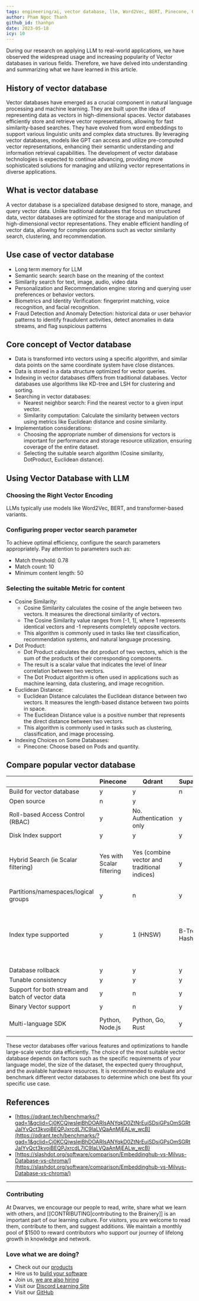```yaml
---
tags: engineering/ai, vector database, llm, Word2Vec, BERT, Pinecone, Qdrant, Supabase, Weaviate, Milvus
author: Pham Ngoc Thanh
github_id: thanhpn
date: 2023-05-18
icy: 10
---
```


During our research on applying LLM to real-world applications, we have observed the widespread usage and increasing popularity of Vector databases in various fields. Therefore, we have delved into understanding and summarizing what we have learned in this article.

## History of vector database
Vector databases have emerged as a crucial component in natural language processing and machine learning. They are built upon the idea of representing data as vectors in high-dimensional spaces. Vector databases efficiently store and retrieve vector representations, allowing for fast similarity-based searches. They have evolved from word embeddings to support various linguistic units and complex data structures. By leveraging vector databases, models like GPT can access and utilize pre-computed vector representations, enhancing their semantic understanding and information retrieval capabilities. The development of vector database technologies is expected to continue advancing, providing more sophisticated solutions for managing and utilizing vector representations in diverse applications.

## What is vector database
A vector database is a specialized database designed to store, manage, and query vector data. Unlike traditional databases that focus on structured data, vector databases are optimized for the storage and manipulation of high-dimensional vector representations. They enable efficient handling of vector data, allowing for complex operations such as vector similarity search, clustering, and recommendation.

## Use case of vector database
- Long term memory for LLM
- Semantic search: search base on the meaning of the context
- Similarity search for text, image, audio, video data
- Personalization and Recommendation engine: storing and querying user preferences or behavior vectors.
- Biometrics and Identity Verification: fingerprint matching, voice recognition, and facial recognition.
- Fraud Detection and Anomaly Detection: historical data or user behavior patterns to identify fraudulent activities, detect anomalies in data streams, and flag suspicious patterns

## Core concept of Vector database
- Data is transformed into vectors using a specific algorithm, and similar data points on the same coordinate system have close distances.
- Data is stored in a data structure optimized for vector queries.
- Indexing in vector databases differs from traditional databases. Vector databases use algorithms like KD-tree and LSH for clustering and sorting.
- Searching in vector databases:
    - Nearest neighbor search: Find the nearest vector to a given input vector.
    - Similarity computation: Calculate the similarity between vectors using metrics like Euclidean distance and cosine similarity.
- Implementation considerations:
    - Choosing the appropriate number of dimensions for vectors is important for performance and storage resource utilization, ensuring coverage of the entire dataset.
    - Selecting the suitable search algorithm (Cosine similarity, DotProduct, Euclidean distance).

## Using Vector Database with LLM
### Choosing the Right Vector Encoding
LLMs typically use models like Word2Vec, BERT, and transformer-based variants.

### Configuring proper vector search parameter
To achieve optimal efficiency, configure the search parameters appropriately. Pay attention to parameters such as:

- Match threshold: 0.78
- Match count: 10
- Minimum content length: 50

### Selecting the suitable Metric for content
- Cosine Similarity:
    - Cosine Similarity calculates the cosine of the angle between two vectors. It measures the directional similarity of vectors.
    - The Cosine Similarity value ranges from [-1, 1], where 1 represents identical vectors and -1 represents completely opposite vectors.
    - This algorithm is commonly used in tasks like text classification, recommendation systems, and natural language processing.
- Dot Product:
    - Dot Product calculates the dot product of two vectors, which is the sum of the products of their corresponding components.
    - The result is a scalar value that indicates the level of linear correlation between two vectors.
    - The Dot Product algorithm is often used in applications such as machine learning, data clustering, and image recognition.
- Euclidean Distance:
    - Euclidean Distance calculates the Euclidean distance between two vectors. It measures the length-based distance between two points in space.
    - The Euclidean Distance value is a positive number that represents the direct distance between two vectors.
    - This algorithm is commonly used in tasks such as clustering, classification, and image processing.
- Indexing Choices on Some Databases:
    - Pinecone: Choose based on Pods and quantity.

## Compare popular vector database
|  | Pinecone | Qdrant | Supabase | Weaviate | Milvus | Chroma |
| --- | --- | --- | --- | --- | --- | --- |
| Build for vector database | y | y | n | y | y | y |
| Open source | n | y |  |  | y | y |
| Roll-based Access Control (RBAC) | y | No. Authentication only | y | Coming soon | y |  |
| Disk Index support | y | y | y | y | y |  |
| Hybrid Search (ie Scalar filtering) | Yes with Scalar filtering | Yes (combine vector and traditional indices) | y | Yes (combine Sparse and Dense Vectors) | Yes with Scalar filtering |  |
| Partitions/namespaces/logical groups | y | n | y | n | y |  |
| Index type supported | y | 1 (HNSW) | B-Tree, Hash | 1 (HNSW) | 9 (FLAT, IVS_FLAT, IVF_SQ8, IVF_PQ, HNSW, ANNOY, BIN_FLAT, and BIN_IVF_FLAT) |  |
| Database rollback | y | y | y | y | y |  |
| Tunable consistency | y | y | y | y | y |  |
| Support for both stream and batch of vector data | y | n | y | y | y |  |
| Binary Vector support | y | n | y | y | y |  |
| Multi-language SDK | Python, Node.js | Python, Go, Rust | y | Python, Java, Go | Python, Java, Go, C++, Node.js |  |

These vector databases offer various features and optimizations to handle large-scale vector data efficiently. The choice of the most suitable vector database depends on factors such as the specific requirements of your language model, the size of the dataset, the expected query throughput, and the available hardware resources. It is recommended to evaluate and benchmark different vector databases to determine which one best fits your specific use case.

## References
- [https://qdrant.tech/benchmarks/?gad=1&gclid=Cj0KCQjwsIejBhDOARIsANYqkD0ZtNrEujSDsjGPsOmSGRtJaIYvQct3kvojBEQPJxrcdL7lC9IaLVQaAnMjEALw_wcB](https://qdrant.tech/benchmarks/?gad=1&gclid=Cj0KCQjwsIejBhDOARIsANYqkD0ZtNrEujSDsjGPsOmSGRtJaIYvQct3kvojBEQPJxrcdL7lC9IaLVQaAnMjEALw_wcB)
- [https://slashdot.org/software/comparison/Embeddinghub-vs-Milvus-Database-vs-chroma/](https://slashdot.org/software/comparison/Embeddinghub-vs-Milvus-Database-vs-chroma/)

---
<!-- cta -->

### Contributing
At Dwarves, we encourage our people to read, write, share what we learn with others, and [[CONTRIBUTING|contributing to the Brainery]] is an important part of our learning culture. For visitors, you are welcome to read them, contribute to them, and suggest additions. We maintain a monthly pool of $1500 to reward contributors who support our journey of lifelong growth in knowledge and network.

### Love what we are doing?
- Check out our [products](https://superbits.co)
- Hire us to [build your software](https://d.foundation)
- Join us, [we are also hiring](https://github.com/dwarvesf/WeAreHiring)
- Visit our [Discord Learning Site](https://discord.gg/dzNBpNTVEZ)
- Visit our [GitHub](https://github.com/dwarvesf)